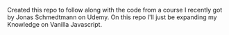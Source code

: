 Created this repo to follow along with the code from a course I recently got by Jonas Schmedtmann
on Udemy.
On this repo I'll just be expanding my Knowledge on Vanilla Javascript.
